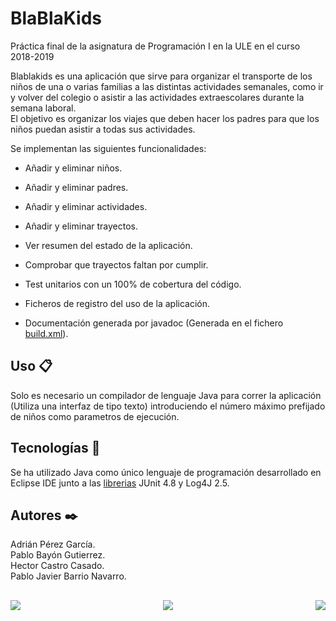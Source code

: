 # BlaBlaKids

Práctica final de la asignatura de Programación I en la ULE en el curso 2018-2019

Blablakids es una aplicación que sirve para organizar el transporte de los niños de una o varias familias a las distintas actividades semanales, como ir y volver del colegio o asistir a las actividades extraescolares durante la semana laboral. 
<br>El objetivo es organizar los viajes que deben hacer los padres para que los niños puedan asistir a todas sus actividades.

Se implementan las siguientes funcionalidades:

-   Añadir y eliminar niños.

-   Añadir y eliminar padres.

-   Añadir y eliminar actividades.

-   Añadir y eliminar trayectos.

-   Ver resumen del estado de la aplicación.

-   Comprobar que trayectos faltan por cumplir.

-   Test unitarios con un 100% de cobertura del código.

-   Ficheros de registro del uso de la aplicación.

-   Documentación generada por javadoc (Generada en el fichero <a href="etc/build.xml">build.xml</a>).

## Uso 📋

Solo es necesario un compilador de lenguaje Java para correr la aplicación (Utiliza una interfaz de tipo texto) introduciendo el número máximo prefijado de niños como parametros de ejecución.

## Tecnologías 🔧

Se ha utilizado Java como único lenguaje de programación desarrollado en Eclipse IDE junto a las <a href="lib/">librerias</a> JUnit 4.8 y Log4J 2.5.

## Autores ✒️

Adrián Pérez García.<br>
Pablo Bayón Gutierrez.<br>
Hector Castro Casado.<br>
Pablo Javier Barrio Navarro.<br>

##
<p align="center">
  <img align="left" src="https://forthebadge.com/images/badges/built-by-codebabes.svg">
  <img src="https://forthebadge.com/images/badges/made-with-java.svg">
  <img align="right" src="https://forthebadge.com/images/badges/cc-nc-sa.svg">
</p>
